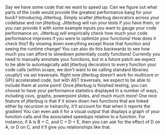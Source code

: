 Say we have some code that we want to speed up. Can we figure out what parts of the code would provide the greatest performance bang for your buck? 
Introducing Jitterbug. Simply scatter jitterbug decorators across your codebase and run jitterbug. Jitterbug will run your tests if you have them, or you can provide it with some example inputs you want to gauge your code performance on. 
Jitterbug will empirically check how much your code performance improves if you were to optimize your functions! How does it check this? By slowing down everything except those that function and seeing the runtime change! You can also do this backwards to see how much you can afford to slowdown potentially costly functions!
Currently you need to manually annotate your functions, but in a future patch we expect to be able to automagically add jitterbug decorators to every function your code calls (within scope, we don't want to be calling standard libraries usually!) via ast traversals.
Right now jitterbug doesn't work for multicore or GPU accelerated code, but with AST traversals, we expect to be able to include them at some point!
Once jitterbug is finished testing, you can choose to have your performance statistics displayed in a number of ways, including csvs, graphs, powerpoint slides, and much much more!
One nice feature of jitterbug is that if it slows down two functions that are linked either by recursion or heirarchy, it'll account for that when it reports the gradient
You can even ask it for a visual output that displays a graph of your function calls and the associated speedups relative to a function. For instance, if A is B + C, and C = D + E, then you can ask for the effect of D on A, or D on C, and it'll give you relationships like that.

